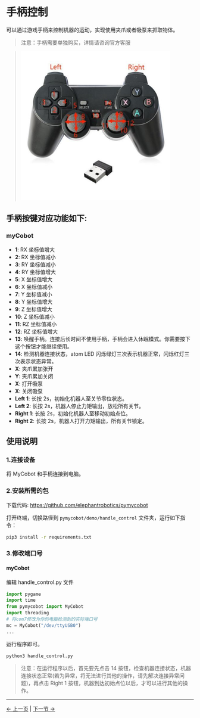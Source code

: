 # 手柄控制

可以通过游戏手柄来控制机器的运动，实现使用夹爪或者吸泵来抓取物体。

> 注意：手柄需要单独购买，详情请咨询官方客服

> <img src="../../resources/10-ApplicationPython/handle.jpg" alt="7.1.1-1" style="zoom: 80%;" />

## 手柄按键对应功能如下:

### myCobot

- **1**: RX 坐标值增大
- **2**: RX 坐标值减小
- **3**: RY 坐标值减小
- **4**: RY 坐标值增大
- **5**: X 坐标值增大
- **6**: X 坐标值减小
- **7**: Y 坐标值减小
- **8**: Y 坐标值增大
- **9**: Z 坐标值增大
- **10**: Z 坐标值减小
- **11**: RZ 坐标值减小
- **12**: RZ 坐标值增大
- **13**: 唤醒手柄。连接后长时间不使用手柄，手柄会进入休眠模式。你需要按下这个按钮才能继续使用。
- **14**: 检测机器连接状态，atom LED 闪烁绿灯三次表示机器正常，闪烁红灯三次表示状态异常。
- **X**: 夹爪累加张开
- **Y**: 夹爪累加关闭
- **X**: 打开吸泵
- **X**: 关闭吸泵
- **Left 1**: 长按 2s，初始化机器人至关节零位状态。
- **Left 2**: 长按 2s，机器人停止力矩输出，放松所有关节。
- **Right 1**: 长按 2s，初始化机器人至移动初始点位。
- **Right 2**: 长按 2s，机器人打开力矩输出，所有关节锁定。

## 使用说明

### 1.连接设备

将 MyCobot 和手柄连接到电脑。

### 2.安装所需的包

下载代码: https://github.com/elephantrobotics/pymycobot

打开终端，切换路径到 `pymycobot/demo/handle_control` 文件夹，运行如下指令：

```bash
pip3 install -r requirements.txt
```

### 3.修改端口号

#### myCobot

编辑 handle_control.py 文件

```python
import pygame
import time
from pymycobot import MyCobot
import threading
# 将com7修改为你的电脑检测到的实际端口号
mc = MyCobot("/dev/ttyUSB0")
...
```

运行程序即可。

```bash
python3 handle_control.py
```

> 注意：在运行程序以后，首先要先点击 14 按钮，检查机器连接状态，机器连接状态正常(若为异常，将无法进行其他的操作，请先解决连接异常问题)，再点击 Right 1 按钮，机器到达初始点位以后，才可以进行其他的操作。

---

[← 上一页](4_drag.md) | [下一节 →](6_example.md)
